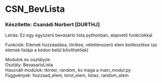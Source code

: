# CSN_BevLista
### Készítette: Csanádi Norbert [DURTHJ]  
  

Leírás: Ez egy egyszerű bevásárló lista pythonban, alapvető funkciókkal  
  
Funkciók: Elemek hozzáadása, törlése, véletlenszerű elem beillesztése (az elemek listája a kódon belül bővíthetőek)  

Modulok és osztályok:  
Osztály: BevasarloLista  
Használt modulok: tkinter, random, és maga a main_modul.py  
Függvények: hozzaad_elem, torol_elem, listaz, random_elem


